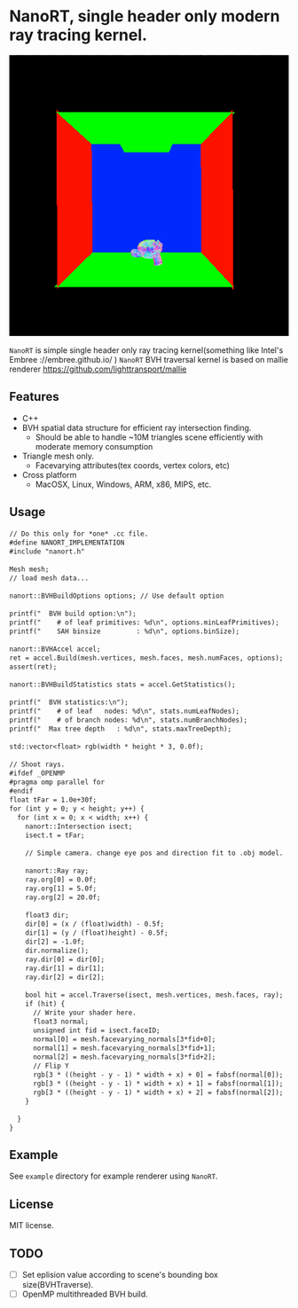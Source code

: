 # NanoRT, single header only modern ray tracing kernel.

![](images/render.png)

`NanoRT` is simple single header only ray tracing kernel(something like Intel's Embree ://embree.github.io/ )
`NanoRT` BVH traversal kernel is based on mallie renderer https://github.com/lighttransport/mallie

## Features

* C++
* BVH spatial data structure for efficient ray intersection finding.
  * Should be able to handle ~10M triangles scene efficiently with moderate memory consumption
* Triangle mesh only.
  * Facevarying attributes(tex coords, vertex colors, etc)
* Cross platform
  * MacOSX, Linux, Windows, ARM, x86, MIPS, etc.

## Usage

    // Do this only for *one* .cc file.
    #define NANORT_IMPLEMENTATION
    #include "nanort.h"

    Mesh mesh;
    // load mesh data...

    nanort::BVHBuildOptions options; // Use default option

    printf("  BVH build option:\n");
    printf("    # of leaf primitives: %d\n", options.minLeafPrimitives);
    printf("    SAH binsize         : %d\n", options.binSize);

    nanort::BVHAccel accel;
    ret = accel.Build(mesh.vertices, mesh.faces, mesh.numFaces, options);
    assert(ret);

    nanort::BVHBuildStatistics stats = accel.GetStatistics();

    printf("  BVH statistics:\n");
    printf("    # of leaf   nodes: %d\n", stats.numLeafNodes);
    printf("    # of branch nodes: %d\n", stats.numBranchNodes);
    printf("  Max tree depth   : %d\n", stats.maxTreeDepth);
 
    std::vector<float> rgb(width * height * 3, 0.0f);

    // Shoot rays.
    #ifdef _OPENMP
    #pragma omp parallel for
    #endif
    float tFar = 1.0e+30f;
    for (int y = 0; y < height; y++) {
      for (int x = 0; x < width; x++) {
        nanort::Intersection isect;
        isect.t = tFar;

        // Simple camera. change eye pos and direction fit to .obj model. 

        nanort::Ray ray;
        ray.org[0] = 0.0f;
        ray.org[1] = 5.0f;
        ray.org[2] = 20.0f;

        float3 dir;
        dir[0] = (x / (float)width) - 0.5f;
        dir[1] = (y / (float)height) - 0.5f;
        dir[2] = -1.0f;
        dir.normalize();
        ray.dir[0] = dir[0];
        ray.dir[1] = dir[1];
        ray.dir[2] = dir[2];

        bool hit = accel.Traverse(isect, mesh.vertices, mesh.faces, ray);
        if (hit) {
          // Write your shader here.
          float3 normal;
          unsigned int fid = isect.faceID;
          normal[0] = mesh.facevarying_normals[3*fid+0];
          normal[1] = mesh.facevarying_normals[3*fid+1];
          normal[2] = mesh.facevarying_normals[3*fid+2];
          // Flip Y
          rgb[3 * ((height - y - 1) * width + x) + 0] = fabsf(normal[0]);
          rgb[3 * ((height - y - 1) * width + x) + 1] = fabsf(normal[1]);
          rgb[3 * ((height - y - 1) * width + x) + 2] = fabsf(normal[2]);
        }

      }
    }

## Example

See `example` directory for example renderer using `NanoRT`.

## License

MIT license.

## TODO

* [ ] Set eplision value according to scene's bounding box size(BVHTraverse).
* [ ] OpenMP multithreaded BVH build.
